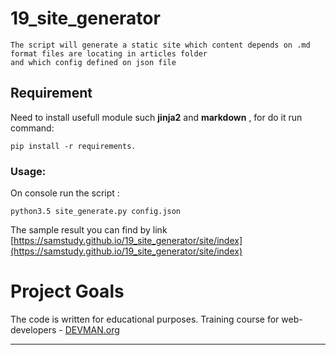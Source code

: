 # 19_site_generator

```
The script will generate a static site which content depends on .md format files are locating in articles folder 
and which config defined on json file
```
## Requirement
Need to install usefull module such **jinja2** and **markdown** , for do it run command:
```
pip install -r requirements.
```
### Usage:
On console run the script :
```
python3.5 site_generate.py config.json 
```
The sample result you can find by link [https://samstudy.github.io/19_site_generator/site/index](https://samstudy.github.io/19_site_generator/site/index)

# Project Goals

The code is written for educational purposes. Training course for web-developers - [DEVMAN.org](https://devman.org)
____